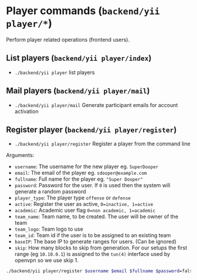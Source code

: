 # Player commands (`backend/yii player/*`)
Perform player related operations (frontend users).


## List players (`backend/yii player/index`)

* `./backend/yii player` list players


## Mail players (`backend/yii player/mail`)

* `./backend/yii player/mail` Generate participant emails for account activation


## Register player (`backend/yii player/register`)

* `./backend/yii player/register` Register a player from the command line

Arguments:

 - `username`: The username for the new player eg. `SuperDooper`
 - `email`: The email of the player eg. `sdooper@example.com`
 - `fullname`: Full name for the player eg. `"Super Dooper"`
 - `password`: Password for the user. If `0` is used then the system will generate a random password
 - `player_type`: The player type `offense` or `defense`
 - `active`: Register the user as active, `0=inactive, 1=active`
 - `academic`: Academic user flag `0=non academic, 1=academic`
 - `team_name`: Team name, to be created. The user will be owner of the team
 - `team_logo`: Team logo to use
 - `team_id`: Team id if the user is to be assigned to an existing team
 - `baseIP`: The base IP to generate ranges for users. (Can be ignored)
 - `skip`:  How many blocks to skip from generation. For our setups the first range (eg `10.10.0.1`) is assigned to the `tun(4)` interface used by openvpn so we use skip 1.


 ```sh
 ./backend/yii player/register $username $email $fullname $password=false $player_type="offense" $active=false $academic=false $team_name=false $team_logo=false $team_id=false $baseIP="10.10.0.0" $skip=0
 ```
